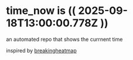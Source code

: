 # time_now is (( 2025-09-18T13:00:00.778Z ))

an automated repo that shows the currnent time

inspired by [breakingheatmap](https://github.com/breakingheatmap/breakingheatmap)